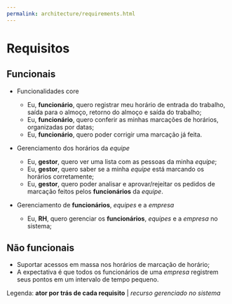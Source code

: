 ```yaml
---
permalink: architecture/requirements.html
---
```

# Requisitos
## Funcionais

* Funcionalidades core
  * Eu, **funcionário**, quero registrar meu horário de entrada do trabalho, saída para o almoço, retorno do almoço e saída do trabalho;
  * Eu, **funcionário**, quero conferir as minhas marcações de horários, organizadas por datas;
  * Eu, **funcionário**, quero poder corrigir uma marcação já feita.



* Gerenciamento dos horários da *equipe*
  * Eu, **gestor**, quero ver uma lista com as pessoas da minha *equipe*;
  * Eu, **gestor**, quero saber se a minha *equipe* está marcando os horários corretamente;
  * Eu, **gestor**, quero poder analisar e aprovar/rejeitar os pedidos de marcação feitos pelos **funcionários** da *equipe*.



* Gerenciamento de **funcionários**, *equipes* e a *empresa*
  * Eu, **RH**, quero gerenciar os **funcionários**, *equipes* e a *empresa* no sistema;

## Não funcionais

* Suportar acessos em massa nos horários de marcação de horário;
* A expectativa é que todos os funcionários de uma *empresa* registrem seus pontos em um intervalo de tempo pequeno.



Legenda: **ator por trás de cada requisito** | *recurso gerenciado no sistema*
